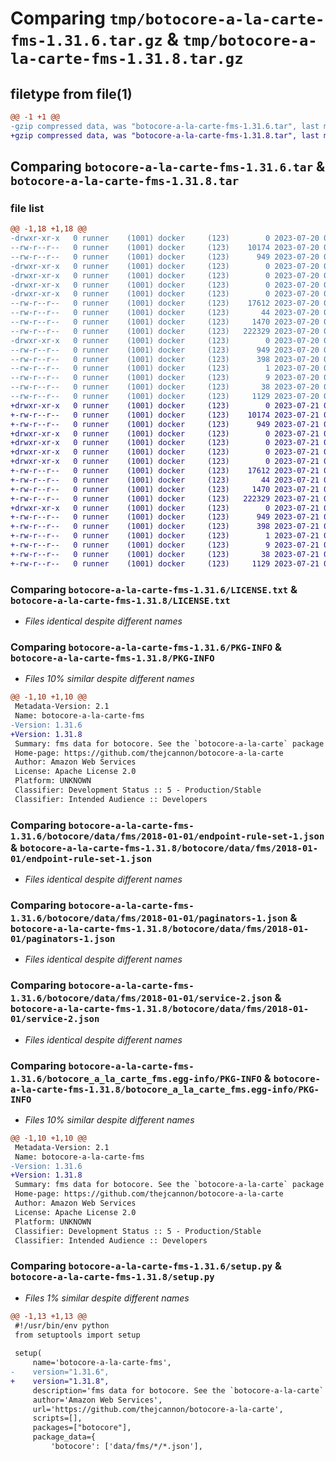 # Comparing `tmp/botocore-a-la-carte-fms-1.31.6.tar.gz` & `tmp/botocore-a-la-carte-fms-1.31.8.tar.gz`

## filetype from file(1)

```diff
@@ -1 +1 @@
-gzip compressed data, was "botocore-a-la-carte-fms-1.31.6.tar", last modified: Thu Jul 20 01:20:24 2023, max compression
+gzip compressed data, was "botocore-a-la-carte-fms-1.31.8.tar", last modified: Fri Jul 21 01:21:33 2023, max compression
```

## Comparing `botocore-a-la-carte-fms-1.31.6.tar` & `botocore-a-la-carte-fms-1.31.8.tar`

### file list

```diff
@@ -1,18 +1,18 @@
-drwxr-xr-x   0 runner    (1001) docker     (123)        0 2023-07-20 01:20:24.562720 botocore-a-la-carte-fms-1.31.6/
--rw-r--r--   0 runner    (1001) docker     (123)    10174 2023-07-20 01:20:24.000000 botocore-a-la-carte-fms-1.31.6/LICENSE.txt
--rw-r--r--   0 runner    (1001) docker     (123)      949 2023-07-20 01:20:24.562720 botocore-a-la-carte-fms-1.31.6/PKG-INFO
-drwxr-xr-x   0 runner    (1001) docker     (123)        0 2023-07-20 01:20:24.558720 botocore-a-la-carte-fms-1.31.6/botocore/
-drwxr-xr-x   0 runner    (1001) docker     (123)        0 2023-07-20 01:20:24.558720 botocore-a-la-carte-fms-1.31.6/botocore/data/
-drwxr-xr-x   0 runner    (1001) docker     (123)        0 2023-07-20 01:20:24.558720 botocore-a-la-carte-fms-1.31.6/botocore/data/fms/
-drwxr-xr-x   0 runner    (1001) docker     (123)        0 2023-07-20 01:20:24.558720 botocore-a-la-carte-fms-1.31.6/botocore/data/fms/2018-01-01/
--rw-r--r--   0 runner    (1001) docker     (123)    17612 2023-07-20 01:19:55.000000 botocore-a-la-carte-fms-1.31.6/botocore/data/fms/2018-01-01/endpoint-rule-set-1.json
--rw-r--r--   0 runner    (1001) docker     (123)       44 2023-07-20 01:19:55.000000 botocore-a-la-carte-fms-1.31.6/botocore/data/fms/2018-01-01/examples-1.json
--rw-r--r--   0 runner    (1001) docker     (123)     1470 2023-07-20 01:19:55.000000 botocore-a-la-carte-fms-1.31.6/botocore/data/fms/2018-01-01/paginators-1.json
--rw-r--r--   0 runner    (1001) docker     (123)   222329 2023-07-20 01:19:55.000000 botocore-a-la-carte-fms-1.31.6/botocore/data/fms/2018-01-01/service-2.json
-drwxr-xr-x   0 runner    (1001) docker     (123)        0 2023-07-20 01:20:24.562720 botocore-a-la-carte-fms-1.31.6/botocore_a_la_carte_fms.egg-info/
--rw-r--r--   0 runner    (1001) docker     (123)      949 2023-07-20 01:20:24.000000 botocore-a-la-carte-fms-1.31.6/botocore_a_la_carte_fms.egg-info/PKG-INFO
--rw-r--r--   0 runner    (1001) docker     (123)      398 2023-07-20 01:20:24.000000 botocore-a-la-carte-fms-1.31.6/botocore_a_la_carte_fms.egg-info/SOURCES.txt
--rw-r--r--   0 runner    (1001) docker     (123)        1 2023-07-20 01:20:24.000000 botocore-a-la-carte-fms-1.31.6/botocore_a_la_carte_fms.egg-info/dependency_links.txt
--rw-r--r--   0 runner    (1001) docker     (123)        9 2023-07-20 01:20:24.000000 botocore-a-la-carte-fms-1.31.6/botocore_a_la_carte_fms.egg-info/top_level.txt
--rw-r--r--   0 runner    (1001) docker     (123)       38 2023-07-20 01:20:24.562720 botocore-a-la-carte-fms-1.31.6/setup.cfg
--rw-r--r--   0 runner    (1001) docker     (123)     1129 2023-07-20 01:20:24.000000 botocore-a-la-carte-fms-1.31.6/setup.py
+drwxr-xr-x   0 runner    (1001) docker     (123)        0 2023-07-21 01:21:33.875150 botocore-a-la-carte-fms-1.31.8/
+-rw-r--r--   0 runner    (1001) docker     (123)    10174 2023-07-21 01:21:33.000000 botocore-a-la-carte-fms-1.31.8/LICENSE.txt
+-rw-r--r--   0 runner    (1001) docker     (123)      949 2023-07-21 01:21:33.875150 botocore-a-la-carte-fms-1.31.8/PKG-INFO
+drwxr-xr-x   0 runner    (1001) docker     (123)        0 2023-07-21 01:21:33.875150 botocore-a-la-carte-fms-1.31.8/botocore/
+drwxr-xr-x   0 runner    (1001) docker     (123)        0 2023-07-21 01:21:33.875150 botocore-a-la-carte-fms-1.31.8/botocore/data/
+drwxr-xr-x   0 runner    (1001) docker     (123)        0 2023-07-21 01:21:33.875150 botocore-a-la-carte-fms-1.31.8/botocore/data/fms/
+drwxr-xr-x   0 runner    (1001) docker     (123)        0 2023-07-21 01:21:33.875150 botocore-a-la-carte-fms-1.31.8/botocore/data/fms/2018-01-01/
+-rw-r--r--   0 runner    (1001) docker     (123)    17612 2023-07-21 01:21:06.000000 botocore-a-la-carte-fms-1.31.8/botocore/data/fms/2018-01-01/endpoint-rule-set-1.json
+-rw-r--r--   0 runner    (1001) docker     (123)       44 2023-07-21 01:21:06.000000 botocore-a-la-carte-fms-1.31.8/botocore/data/fms/2018-01-01/examples-1.json
+-rw-r--r--   0 runner    (1001) docker     (123)     1470 2023-07-21 01:21:06.000000 botocore-a-la-carte-fms-1.31.8/botocore/data/fms/2018-01-01/paginators-1.json
+-rw-r--r--   0 runner    (1001) docker     (123)   222329 2023-07-21 01:21:06.000000 botocore-a-la-carte-fms-1.31.8/botocore/data/fms/2018-01-01/service-2.json
+drwxr-xr-x   0 runner    (1001) docker     (123)        0 2023-07-21 01:21:33.875150 botocore-a-la-carte-fms-1.31.8/botocore_a_la_carte_fms.egg-info/
+-rw-r--r--   0 runner    (1001) docker     (123)      949 2023-07-21 01:21:33.000000 botocore-a-la-carte-fms-1.31.8/botocore_a_la_carte_fms.egg-info/PKG-INFO
+-rw-r--r--   0 runner    (1001) docker     (123)      398 2023-07-21 01:21:33.000000 botocore-a-la-carte-fms-1.31.8/botocore_a_la_carte_fms.egg-info/SOURCES.txt
+-rw-r--r--   0 runner    (1001) docker     (123)        1 2023-07-21 01:21:33.000000 botocore-a-la-carte-fms-1.31.8/botocore_a_la_carte_fms.egg-info/dependency_links.txt
+-rw-r--r--   0 runner    (1001) docker     (123)        9 2023-07-21 01:21:33.000000 botocore-a-la-carte-fms-1.31.8/botocore_a_la_carte_fms.egg-info/top_level.txt
+-rw-r--r--   0 runner    (1001) docker     (123)       38 2023-07-21 01:21:33.875150 botocore-a-la-carte-fms-1.31.8/setup.cfg
+-rw-r--r--   0 runner    (1001) docker     (123)     1129 2023-07-21 01:21:33.000000 botocore-a-la-carte-fms-1.31.8/setup.py
```

### Comparing `botocore-a-la-carte-fms-1.31.6/LICENSE.txt` & `botocore-a-la-carte-fms-1.31.8/LICENSE.txt`

 * *Files identical despite different names*

### Comparing `botocore-a-la-carte-fms-1.31.6/PKG-INFO` & `botocore-a-la-carte-fms-1.31.8/PKG-INFO`

 * *Files 10% similar despite different names*

```diff
@@ -1,10 +1,10 @@
 Metadata-Version: 2.1
 Name: botocore-a-la-carte-fms
-Version: 1.31.6
+Version: 1.31.8
 Summary: fms data for botocore. See the `botocore-a-la-carte` package for more info.
 Home-page: https://github.com/thejcannon/botocore-a-la-carte
 Author: Amazon Web Services
 License: Apache License 2.0
 Platform: UNKNOWN
 Classifier: Development Status :: 5 - Production/Stable
 Classifier: Intended Audience :: Developers
```

### Comparing `botocore-a-la-carte-fms-1.31.6/botocore/data/fms/2018-01-01/endpoint-rule-set-1.json` & `botocore-a-la-carte-fms-1.31.8/botocore/data/fms/2018-01-01/endpoint-rule-set-1.json`

 * *Files identical despite different names*

### Comparing `botocore-a-la-carte-fms-1.31.6/botocore/data/fms/2018-01-01/paginators-1.json` & `botocore-a-la-carte-fms-1.31.8/botocore/data/fms/2018-01-01/paginators-1.json`

 * *Files identical despite different names*

### Comparing `botocore-a-la-carte-fms-1.31.6/botocore/data/fms/2018-01-01/service-2.json` & `botocore-a-la-carte-fms-1.31.8/botocore/data/fms/2018-01-01/service-2.json`

 * *Files identical despite different names*

### Comparing `botocore-a-la-carte-fms-1.31.6/botocore_a_la_carte_fms.egg-info/PKG-INFO` & `botocore-a-la-carte-fms-1.31.8/botocore_a_la_carte_fms.egg-info/PKG-INFO`

 * *Files 10% similar despite different names*

```diff
@@ -1,10 +1,10 @@
 Metadata-Version: 2.1
 Name: botocore-a-la-carte-fms
-Version: 1.31.6
+Version: 1.31.8
 Summary: fms data for botocore. See the `botocore-a-la-carte` package for more info.
 Home-page: https://github.com/thejcannon/botocore-a-la-carte
 Author: Amazon Web Services
 License: Apache License 2.0
 Platform: UNKNOWN
 Classifier: Development Status :: 5 - Production/Stable
 Classifier: Intended Audience :: Developers
```

### Comparing `botocore-a-la-carte-fms-1.31.6/setup.py` & `botocore-a-la-carte-fms-1.31.8/setup.py`

 * *Files 1% similar despite different names*

```diff
@@ -1,13 +1,13 @@
 #!/usr/bin/env python
 from setuptools import setup
 
 setup(
     name='botocore-a-la-carte-fms',
-    version="1.31.6",
+    version="1.31.8",
     description='fms data for botocore. See the `botocore-a-la-carte` package for more info.',
     author='Amazon Web Services',
     url='https://github.com/thejcannon/botocore-a-la-carte',
     scripts=[],
     packages=["botocore"],
     package_data={
         'botocore': ['data/fms/*/*.json'],
```

